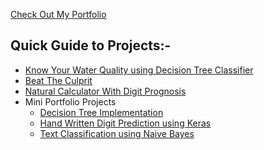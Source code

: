 <p>
<a href="https://thesurajkmr.github.io/thesurajkmr/">Check Out My Portfolio</a> 
</p>
<h2>Quick Guide to Projects:-</h2>
<ul>
  <li>
  <a href="https://gangawaterproject.herokuapp.com/">Know Your Water Quality using Decision Tree Classifier</a>
  </li>
  <li>
      <a href="https://github.com/thesurajkmr/Beat-THE-Culprit">Beat The Culprit</a>
  </li>
  <li>
  <a href="https://github.com/thesurajkmr/Natural-Calculator-with-Digit-Prognosis">Natural Calculator With Digit Prognosis</a>
  </li>
  <li>
    Mini Portfolio Projects
        <ul>
          <li>
            <a href="https://github.com/thesurajkmr/My-Portfolio-Project/tree/main/Decision%20Tree%20Implementation">Decision Tree Implementation</a>
          </li>
          <li>
           <a href="https://github.com/thesurajkmr/My-Portfolio-Project/tree/main/Hand%20Written%20Digit%20Prediction">Hand Written Digit Prediction using Keras</a>
          </li>
          <li>
            <a href="https://github.com/thesurajkmr/My-Portfolio-Project/tree/main/Text%20Classification">Text Classification using Naive Bayes</a>
          </li>
        </ul>
</li>
</li>
  
</ul>
